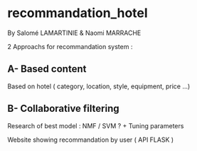 # recommandation_hotel

By Salomé LAMARTINIE & Naomi MARRACHE

2 Approachs for recommandation system :

## A- Based content
Based on hotel ( category, location, style, equipment, price ...)
## B- Collaborative filtering
Research of best model : NMF / SVM ? + Tuning parameters

Website showing recommandation by user ( API FLASK ) 

